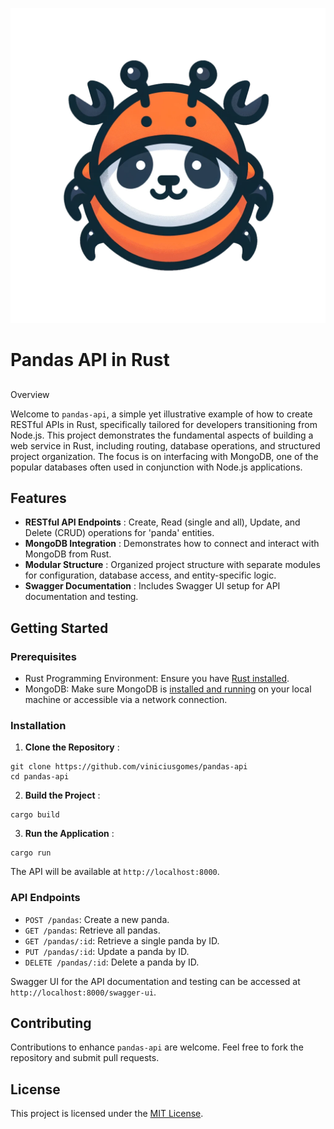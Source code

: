 ![PandaAPI](panda.png)

# Pandas API in Rust

## 
Overview

Welcome to `pandas-api`, a simple yet illustrative example of how to create RESTful APIs in Rust, specifically tailored for developers transitioning from Node.js. This project demonstrates the fundamental aspects of building a web service in Rust, including routing, database operations, and structured project organization. The focus is on interfacing with MongoDB, one of the popular databases often used in conjunction with Node.js applications.

## Features

* **RESTful API Endpoints** : Create, Read (single and all), Update, and Delete (CRUD) operations for 'panda' entities.
* **MongoDB Integration** : Demonstrates how to connect and interact with MongoDB from Rust.
* **Modular Structure** : Organized project structure with separate modules for configuration, database access, and entity-specific logic.
* **Swagger Documentation** : Includes Swagger UI setup for API documentation and testing.

## Getting Started

### Prerequisites

* Rust Programming Environment: Ensure you have [Rust installed]().
* MongoDB: Make sure MongoDB is [installed and running]() on your local machine or accessible via a network connection.

### Installation

1. **Clone the Repository** :

```
git clone https://github.com/viniciusgomes/pandas-api
cd pandas-api

```

2. **Build the Project** :

```
cargo build

```

3. **Run the Application** :

```
cargo run

```

   The API will be available at `http://localhost:8000`.

### API Endpoints

* `POST /pandas`: Create a new panda.
* `GET /pandas`: Retrieve all pandas.
* `GET /pandas/:id`: Retrieve a single panda by ID.
* `PUT /pandas/:id`: Update a panda by ID.
* `DELETE /pandas/:id`: Delete a panda by ID.

Swagger UI for the API documentation and testing can be accessed at `http://localhost:8000/swagger-ui`.

## Contributing

Contributions to enhance `pandas-api` are welcome. Feel free to fork the repository and submit pull requests.

## License

This project is licensed under the [MIT License]().
